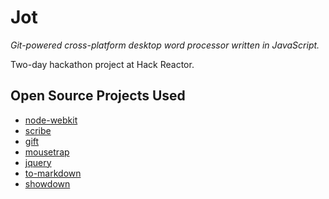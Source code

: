 # Jot

_Git-powered cross-platform desktop word processor written in JavaScript._

Two-day hackathon project at Hack Reactor.

## Open Source Projects Used

- [node-webkit](https://github.com/rogerwang/node-webkit)
- [scribe](https://github.com/guardian/scribe)
- [gift](https://github.com/notatestuser/gift)
- [mousetrap](https://github.com/ccampbell/mousetrap)
- [jquery](https://github.com/jquery/jquery)
- [to-markdown](https://github.com/domchristie/to-markdown)
- [showdown](https://github.com/coreyti/showdown)
